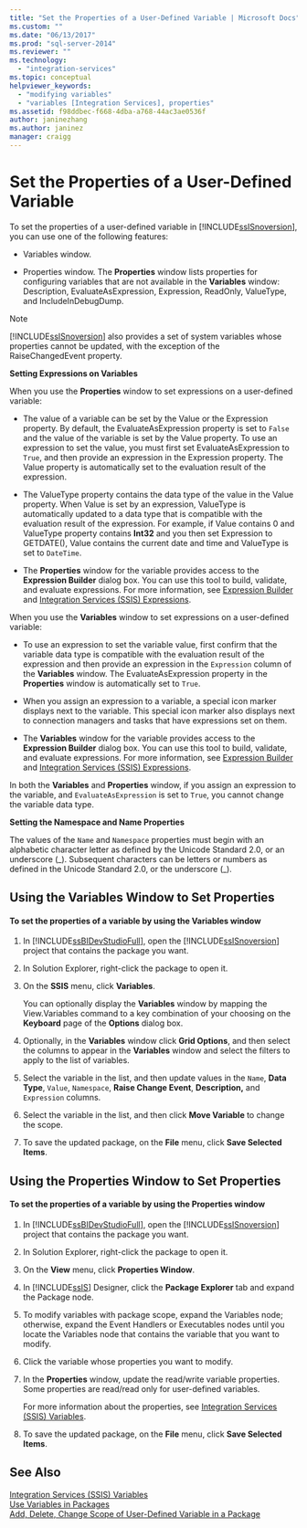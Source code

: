 ```yaml
---
title: "Set the Properties of a User-Defined Variable | Microsoft Docs"
ms.custom: ""
ms.date: "06/13/2017"
ms.prod: "sql-server-2014"
ms.reviewer: ""
ms.technology: 
  - "integration-services"
ms.topic: conceptual
helpviewer_keywords: 
  - "modifying variables"
  - "variables [Integration Services], properties"
ms.assetid: f98ddbec-f668-4dba-a768-44ac3ae0536f
author: janinezhang
ms.author: janinez
manager: craigg
---
```

# Set the Properties of a User-Defined Variable
  To set the properties of a user-defined variable in [!INCLUDE[ssISnoversion](../includes/ssisnoversion-md.md)], you can use one of the following features:  
  
-   Variables window.  
  
-   Properties window. The **Properties** window lists properties for configuring variables that are not available in the **Variables** window: Description, EvaluateAsExpression, Expression, ReadOnly, ValueType, and IncludeInDebugDump.  
  
> [!NOTE]  
>  [!INCLUDE[ssISnoversion](../includes/ssisnoversion-md.md)] also provides a set of system variables whose properties cannot be updated, with the exception of the RaiseChangedEvent property.  
  
 **Setting Expressions on Variables**  
  
 When you use the **Properties** window to set expressions on a user-defined variable:  
  
-   The value of a variable can be set by the Value or the Expression property. By default, the EvaluateAsExpression property is set to `False` and the value of the variable is set by the Value property. To use an expression to set the value, you must first set EvaluateAsExpression to `True`, and then provide an expression in the Expression property. The Value property is automatically set to the evaluation result of the expression.  
  
-   The ValueType property contains the data type of the value in the Value property. When Value is set by an expression, ValueType is automatically updated to a data type that is compatible with the evaluation result of the expression. For example, if Value contains 0 and ValueType property contains **Int32** and you then set Expression to GETDATE(), Value contains the current date and time and ValueType is set to `DateTime`.  
  
-   The **Properties** window for the variable provides access to the **Expression Builder** dialog box. You can use this tool to build, validate, and evaluate expressions. For more information, see [Expression Builder](expressions/expression-builder.md) and [Integration Services &#40;SSIS&#41; Expressions](expressions/integration-services-ssis-expressions.md).  
  
 When you use the **Variables** window to set expressions on a user-defined variable:  
  
-   To use an expression to set the variable value, first confirm that the variable data type is compatible with the evaluation result of the expression and then provide an expression in the `Expression` column of the **Variables** window. The EvaluateAsExpression property in the **Properties** window is automatically set to `True`.  
  
-   When you assign an expression to a variable, a special icon marker displays next to the variable. This special icon marker also displays next to connection managers and tasks that have expressions set on them.  
  
-   The **Variables** window for the variable provides access to the **Expression Builder** dialog box. You can use this tool to build, validate, and evaluate expressions. For more information, see [Expression Builder](expressions/expression-builder.md) and [Integration Services &#40;SSIS&#41; Expressions](expressions/integration-services-ssis-expressions.md).  
  
 In both the **Variables** and **Properties** window, if you assign an expression to the variable, and `EvaluateAsExpression` is set to `True`, you cannot change the variable data type.  
  
 **Setting the Namespace and Name Properties**  
  
 The values of the `Name` and `Namespace` properties must begin with an alphabetic character letter as defined by the Unicode Standard 2.0, or an underscore (_). Subsequent characters can be letters or numbers as defined in the Unicode Standard 2.0, or the underscore (\_).  
  
## Using the Variables Window to Set Properties  
  
#### To set the properties of a variable by using the Variables window  
  
1.  In [!INCLUDE[ssBIDevStudioFull](../includes/ssbidevstudiofull-md.md)], open the [!INCLUDE[ssISnoversion](../includes/ssisnoversion-md.md)] project that contains the package you want.  
  
2.  In Solution Explorer, right-click the package to open it.  
  
3.  On the **SSIS** menu, click **Variables**.  
  
     You can optionally display the **Variables** window by mapping the View.Variables command to a key combination of your choosing on the **Keyboard** page of the **Options** dialog box.  
  
4.  Optionally, in the **Variables** window click **Grid Options**, and then select the columns to appear in the **Variables** window and select the filters to apply to the list of variables.  
  
5.  Select the variable in the list, and then update values in the `Name`, **Data Type**, `Value`, `Namespace`, **Raise Change Event**, **Description,** and `Expression` columns.  
  
6.  Select the variable in the list, and then click **Move Variable** to change the scope.  
  
7.  To save the updated package, on the **File** menu, click **Save Selected Items**.  
  
## Using the Properties Window to Set Properties  
  
#### To set the properties of a variable by using the Properties window  
  
1.  In [!INCLUDE[ssBIDevStudioFull](../includes/ssbidevstudiofull-md.md)], open the [!INCLUDE[ssISnoversion](../includes/ssisnoversion-md.md)] project that contains the package you want.  
  
2.  In Solution Explorer, right-click the package to open it.  
  
3.  On the **View** menu, click **Properties Window**.  
  
4.  In [!INCLUDE[ssIS](../includes/ssis-md.md)] Designer, click the **Package Explorer** tab and expand the Package node.  
  
5.  To modify variables with package scope, expand the Variables node; otherwise, expand the Event Handlers or Executables nodes until you locate the Variables node that contains the variable that you want to modify.  
  
6.  Click the variable whose properties you want to modify.  
  
7.  In the **Properties** window, update the read/write variable properties. Some properties are read/read only for user-defined variables.  
  
     For more information about the properties, see [Integration Services &#40;SSIS&#41; Variables](integration-services-ssis-variables.md).  
  
8.  To save the updated package, on the **File** menu, click **Save Selected Items**.  
  
## See Also  
 [Integration Services &#40;SSIS&#41; Variables](integration-services-ssis-variables.md)   
 [Use Variables in Packages](../../2014/integration-services/use-variables-in-packages.md)   
 [Add, Delete, Change Scope of User-Defined Variable in a Package](../../2014/integration-services/add-delete-change-scope-of-user-defined-variable-in-a-package.md)  
  
  
